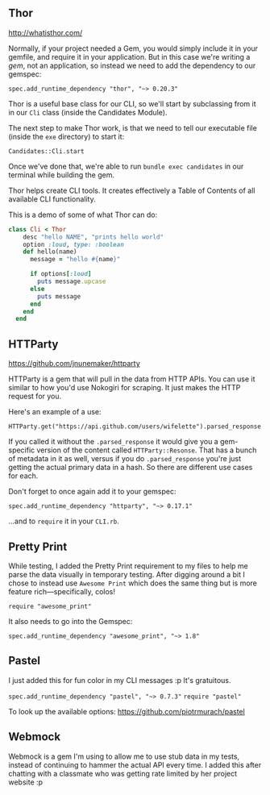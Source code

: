 ## Thor

http://whatisthor.com/

Normally, if your project needed a Gem, you would simply include it in your gemfile, and require it in your application. But in this case we're writing a _gem_, not an application, so instead we need to add the dependency to our gemspec:

`spec.add_runtime_dependency "thor", "~> 0.20.3"`

Thor is a useful base class for our CLI, so we'll start by subclassing from it in our `Cli` class (inside the Candidates Module).

The next step to make Thor work, is that we need to tell our executable file (inside the `exe` directory) to start it:

`Candidates::Cli.start`

Once we've done that, we're able to run `bundle exec candidates` in our terminal while building the gem.

Thor helps create CLI tools. It creates effectively a Table of Contents of all available CLI functionality.

This is a demo of some of what Thor can do:

```ruby
class Cli < Thor
    desc "hello NAME", "prints hello world"
    option :loud, type: :boolean
    def hello(name)
      message = "hello #{name}"

      if options[:loud]
        puts message.upcase
      else
        puts message
      end
    end
  end
```

## HTTParty

https://github.com/jnunemaker/httparty

HTTParty is a gem that will pull in the data from HTTP APIs. You can use it similar to how you'd use Nokogiri for scraping. It just makes the HTTP request for you.

Here's an example of a use:

`HTTParty.get("https://api.github.com/users/wifelette").parsed_response`

If you called it without the `.parsed_response` it would give you a gem-specific version of the content called `HTTParty::Resonse`. That has a bunch of metadata in it as well, versus if you do `.parsed_response` you're just getting the actual primary data in a hash. So there are different use cases for each.

Don't forget to once again add it to your gemspec:

`spec.add_runtime_dependency "httparty", "~> 0.17.1"`

...and to `require` it in your `CLI.rb`.

## Pretty Print

While testing, I added the Pretty Print requirement to my files to help me parse the data visually in temporary testing. After digging around a bit I chose to instead use `Awesome Print` which does the same thing but is more feature rich—specifically, colos!

`require "awesome_print"`

It also needs to go into the Gemspec:

`spec.add_runtime_dependency "awesome_print", "~> 1.8"`

## Pastel

I just added this for fun color in my CLI messages :p It's gratuitous.

`spec.add_runtime_dependency "pastel", "~> 0.7.3"`
`require "pastel"`

To look up the available options: https://github.com/piotrmurach/pastel

## Webmock

Webmock is a gem I'm using to allow me to use stub data in my tests, instead of continuing to hammer the actual API every time. I added this after chatting with a classmate who was getting rate limited by her project website :p
